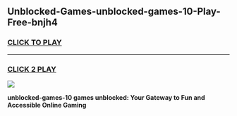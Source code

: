 
## Unblocked-Games-unblocked-games-10-Play-Free-bnjh4
<h3>
<a href="https://premium76.site?title=unblocked-games-10&ref=17A">CLICK TO PLAY</a></h3>
<hr>

<h3>
<a href="https://premium76.site?title=unblocked-games-10&ref=17A">CLICK 2 PLAY</a>
  
</h3>

<a href="https://premium76.site?title=unblocked-games-10&ref=17A"><img src="https://clearcache.store/games.png"></a>


**unblocked-games-10 games unblocked: Your Gateway to Fun and Accessible Online Gaming**

